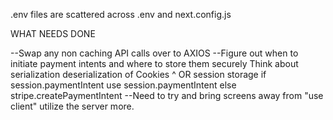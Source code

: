 .env files are scattered across .env and next.config.js

WHAT NEEDS DONE

--Swap any non caching API calls over to AXIOS
--Figure out when to initiate payment intents and where to store them securely
Think about serialization deserialization of Cookies ^ OR session storage
if session.paymentIntent use session.paymentIntent else stripe.createPaymentIntent
--Need to try and bring screens away from "use client" utilize the server more.